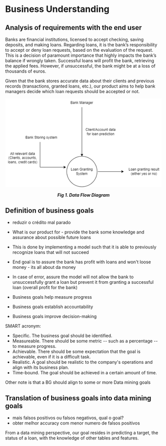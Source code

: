 # Business Understanding

## Analysis of requirements with the end user

Banks are financial institutions, licensed to accept checking, saving deposits, and making loans. Regarding loans, it is the bank’s responsibility to accept or deny loan requests, based on the evaluation of the request. This is a decision of paramount importance that highly impacts the bank’s balance if wrongly taken. Successful loans will profit the bank, retrieving the applied fees. However, if unsuccessful, the bank might be at a loss of thousands of euros.

Given that the bank stores accurate data about their clients and previous records (transactions, granted loans, etc.), our product aims to help bank managers decide which loan requests should be accepted or not.

<p align="center" justify="center">
  <img src="./images/Data-Flow-Diagram.png"/>
</p>
<p align="center">
  <b><i>Fig 1. Data Flow Diagram</i></b>
</p>

## Definition of business goals


- reduzir o crédito mal parado

- What is our product for - provide the bank some knowledge and assurance about possible future loans
- This is done by implementing a model such that it is able to previously recognize loans that will not succeed
- End goal is to assure the bank has profit with loans and won't loose money - its all about da money
- In case of error, assure the model will not allow the bank to unsuccessfully grant a loan but prevent it from granting a successful loan (overall profit for the bank)

- Business goals help measure progress
- Business goals establish accountability
- Business goals improve decision-making

SMART acronym:
- Specific. The business goal should be identified.
- Measureable. There should be some metric -- such as a percentage -- to measure progress.
- Achievable. There should be some expectation that the goal is achievable, even if it is a difficult task.
- Realistic. A goal should be realistic to the company's operations and align with its business plan.
- Time-bound. The goal should be achieved in a certain amount of time.

Other note is that a BG should align to some or more Data mining goals

## Translation of business goals into data mining goals

- mais falsos positivos ou falsos negativos, qual o goal?
- obter melhor accuracy com menor numero de falsos positivos

From a data mining perspective, our goal resides in predicting a target, the status of a loan, with the knowledge of other tables and features. 
